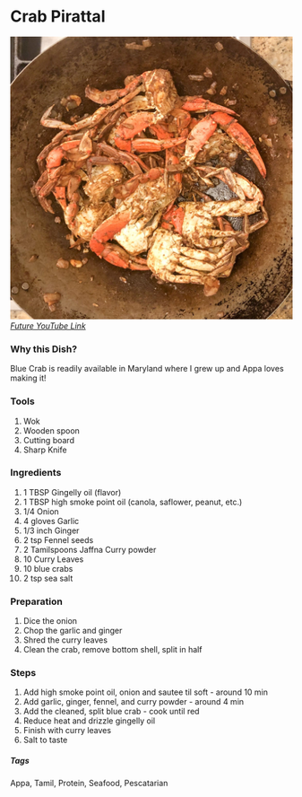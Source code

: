 # Crab Pirattal
![Crab Pirattal](../images/crab-pirattal.jpg)
[*Future YouTube Link*]()

### Why this Dish?
Blue Crab is readily available in Maryland where I grew up and Appa loves making it!

### Tools
1. Wok
1. Wooden spoon
1. Cutting board
1. Sharp Knife

### Ingredients
1. 1 TBSP Gingelly oil (flavor)
1. 1 TBSP high smoke point oil (canola, saflower, peanut, etc.)
1. 1/4 Onion
1. 4 gloves Garlic
1. 1/3 inch Ginger
1. 2 tsp Fennel seeds
1. 2 Tamilspoons Jaffna Curry powder
1. 10 Curry Leaves
1. 10 blue crabs
1. 2 tsp sea salt

### Preparation
1. Dice the onion
1. Chop the garlic and ginger
1. Shred the curry leaves
1. Clean the crab, remove bottom shell, split in half

### Steps
1. Add high smoke point oil, onion and sautee til soft - around 10 min
1. Add garlic, ginger, fennel, and curry powder - around 4 min
1. Add the cleaned, split blue crab - cook until red
1. Reduce heat and drizzle gingelly oil
1. Finish with curry leaves
1. Salt to taste

##### Tags
Appa, Tamil, Protein, Seafood, Pescatarian